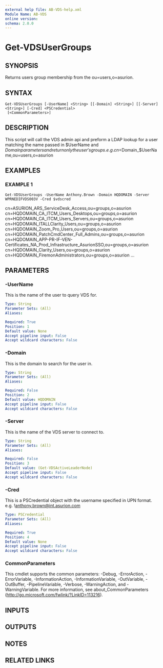 ```yaml
---
external help file: AB-VDS-help.xml
Module Name: AB-VDS
online version:
schema: 2.0.0
---
```


# Get-VDSUserGroups

## SYNOPSIS
Returns users group membership from the ou=users,o=asurion.

## SYNTAX

```
Get-VDSUserGroups [-UserName] <String> [[-Domain] <String>] [[-Server] <String>] [-Cred] <PSCredential>
 [<CommonParameters>]
```

## DESCRIPTION
This script will call the VDS admin api and preform a LDAP lookup for a user
matching the name passed in $UserName and $Domain parameters and return only the user's groups.
e.
g.
cn=$Domain_$UserName,ou=users,o=asurion

## EXAMPLES

### EXAMPLE 1
```
Get-VDSUserGroups -UserName Anthony.Brown -Domain HQDOMAIN -Server WPRNEDIFVDS003V -Cred $vdscred
```

cn=ASURION_ARS_ServiceDesk_Access,ou=groups,o=asurion
cn=HQDOMAIN_CA_ITCM_Users_Desktops,ou=groups,o=asurion
cn=HQDOMAIN_CA_ITCM_Users_Servers,ou=groups,o=asurion
cn=HQDOMAIN_ITALLClarity_Users,ou=groups,o=asurion
cn=HQDOMAIN_Zoom_Pro_Users,ou=groups,o=asurion
cn=HQDOMAIN_PatchCmdCenter_Full_Admins,ou=groups,o=asurion
cn=HQDOMAIN_APP-PR-IF-VEN-Certificates_NA_Prod_Infrastructure_AsurionSSO,ou=groups,o=asurion
cn=HQDOMAIN_Clarity_Users,ou=groups,o=asurion
cn=HQDOMAIN_FiremonAdministrators,ou=groups,o=asurion
...

## PARAMETERS

### -UserName
This is the name of the user to query VDS for.

```yaml
Type: String
Parameter Sets: (All)
Aliases:

Required: True
Position: 1
Default value: None
Accept pipeline input: False
Accept wildcard characters: False
```

### -Domain
This is the domain to search for the user in.

```yaml
Type: String
Parameter Sets: (All)
Aliases:

Required: False
Position: 2
Default value: HQDOMAIN
Accept pipeline input: False
Accept wildcard characters: False
```

### -Server
This is the name of the VDS server to connect to.

```yaml
Type: String
Parameter Sets: (All)
Aliases:

Required: False
Position: 3
Default value: (Get-VDSActiveLeaderNode)
Accept pipeline input: False
Accept wildcard characters: False
```

### -Cred
This is a PSCredential object with the username specified in UPN format.
e.g.
!anthony.brown@int.asurion.com

```yaml
Type: PSCredential
Parameter Sets: (All)
Aliases:

Required: True
Position: 4
Default value: None
Accept pipeline input: False
Accept wildcard characters: False
```

### CommonParameters
This cmdlet supports the common parameters: -Debug, -ErrorAction, -ErrorVariable, -InformationAction, -InformationVariable, -OutVariable, -OutBuffer, -PipelineVariable, -Verbose, -WarningAction, and -WarningVariable.
For more information, see about_CommonParameters (http://go.microsoft.com/fwlink/?LinkID=113216).

## INPUTS

## OUTPUTS

## NOTES

## RELATED LINKS
